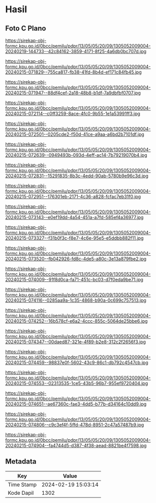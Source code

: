 # Hasil

## Foto C Plano

https://sirekap-obj-formc.kpu.go.id/0bcc/pemilu/pdpr/13/05/05/20/09/1305052009004-20240219-144733--42c84162-3859-4171-8f25-4a6db0bc707d.jpg

https://sirekap-obj-formc.kpu.go.id/0bcc/pemilu/pdpr/13/05/05/20/09/1305052009004-20240215-071829--755ca817-fb38-41fd-8b4d-ef171c84fb45.jpg

https://sirekap-obj-formc.kpu.go.id/0bcc/pemilu/pdpr/13/05/05/20/09/1305052009004-20240215-071947--88df4cef-2a18-48b8-b1df-7a9dbfbf0707.jpg

https://sirekap-obj-formc.kpu.go.id/0bcc/pemilu/pdpr/13/05/05/20/09/1305052009004-20240215-072114--c0ff3259-8ace-4fc0-9b55-1e1a53991ff3.jpg

https://sirekap-obj-formc.kpu.go.id/0bcc/pemilu/pdpr/13/05/05/20/09/1305052009004-20240215-072501--0205cde2-f50d-41ce-a9aa-a6bd2b7101df.jpg

https://sirekap-obj-formc.kpu.go.id/0bcc/pemilu/pdpr/13/05/05/20/09/1305052009004-20240215-072639--0949493b-093d-4eff-ac14-7b79219070b4.jpg

https://sirekap-obj-formc.kpu.go.id/0bcc/pemilu/pdpr/13/05/05/20/09/1305052009004-20240215-072831--15291835-8b3c-4edd-90ab-5780b9e96c3d.jpg

https://sirekap-obj-formc.kpu.go.id/0bcc/pemilu/pdpr/13/05/05/20/09/1305052009004-20240215-072951--176301eb-2171-4c36-a828-fcfac7eb31f0.jpg

https://sirekap-obj-formc.kpu.go.id/0bcc/pemilu/pdpr/13/05/05/20/09/1305052009004-20240215-073143--e0ef19dd-4a54-451a-a7fd-585ef4a36977.jpg

https://sirekap-obj-formc.kpu.go.id/0bcc/pemilu/pdpr/13/05/05/20/09/1305052009004-20240215-073327--f31b0f3c-f8e7-4c6e-95e5-e5ddbb882f11.jpg

https://sirekap-obj-formc.kpu.go.id/0bcc/pemilu/pdpr/13/05/05/20/09/1305052009004-20240215-073520--fb042926-fd8c-4de5-a80c-3e13a879fbe2.jpg

https://sirekap-obj-formc.kpu.go.id/0bcc/pemilu/pdpr/13/05/05/20/09/1305052009004-20240215-074009--91f8d0ca-fa71-451c-bc03-d7f0eda9be71.jpg

https://sirekap-obj-formc.kpu.go.id/0bcc/pemilu/pdpr/13/05/05/20/09/1305052009004-20240215-074116--0285aa9a-1c35-4868-b90a-0c699c757513.jpg

https://sirekap-obj-formc.kpu.go.id/0bcc/pemilu/pdpr/13/05/05/20/09/1305052009004-20240215-074252--16b578cf-e6a2-4ccc-855c-5064de25bbe6.jpg

https://sirekap-obj-formc.kpu.go.id/0bcc/pemilu/pdpr/13/05/05/20/09/1305052009004-20240215-074347--00daed87-321e-4f89-b2e8-312c2f2656f3.jpg

https://sirekap-obj-formc.kpu.go.id/0bcc/pemilu/pdpr/13/05/05/20/09/1305052009004-20240215-074459--98837e0f-5602-43c9-86c1-db792c4547cb.jpg

https://sirekap-obj-formc.kpu.go.id/0bcc/pemilu/pdpr/13/05/05/20/09/1305052009004-20240215-074553--02313535-1ce5-43b5-96b7-955ef9720404.jpg

https://sirekap-obj-formc.kpu.go.id/0bcc/pemilu/pdpr/13/05/05/20/09/1305052009004-20240215-074651--ae67360c-fae3-4dd5-b77b-d34164c10dd9.jpg

https://sirekap-obj-formc.kpu.go.id/0bcc/pemilu/pdpr/13/05/05/20/09/1305052009004-20240215-074806--c9c3ef4f-5ffd-478d-8951-2c47a57487b9.jpg

https://sirekap-obj-formc.kpu.go.id/0bcc/pemilu/pdpr/13/05/05/20/09/1305052009004-20240215-074904--fa4744d5-d387-4f38-aead-8821be4f7598.jpg


## Metadata

| Key        | Value               |
| ---------- | ------------------- |
| Time Stamp | 2024-02-19 15:03:14 |
| Kode Dapil | 1302                |



